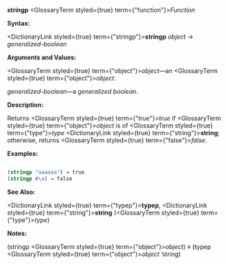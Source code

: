**stringp** <GlossaryTerm styled={true} term={"function"}><i>Function</i></GlossaryTerm> 



**Syntax:** 



<DictionaryLink styled={true} term={"stringp"}><b>stringp</b></DictionaryLink> *object → generalized-boolean* 



**Arguments and Values:** 



<GlossaryTerm styled={true} term={"object"}><i>object</i></GlossaryTerm>—an <GlossaryTerm styled={true} term={"object"}><i>object</i></GlossaryTerm>. 



*generalized-boolean*—a *generalized boolean*. 



**Description:** 



Returns <GlossaryTerm styled={true} term={"true"}><i>true</i></GlossaryTerm> if <GlossaryTerm styled={true} term={"object"}><i>object</i></GlossaryTerm> is of <GlossaryTerm styled={true} term={"type"}><i>type</i></GlossaryTerm> <DictionaryLink styled={true} term={"string"}><b>string</b></DictionaryLink>; otherwise, returns <GlossaryTerm styled={true} term={"false"}><i>false</i></GlossaryTerm>. 







 



 



**Examples:**
```lisp

(stringp "aaaaaa") → true 
(stringp #\a) → false 

```
**See Also:** 



<DictionaryLink styled={true} term={"typep"}><b>typep</b></DictionaryLink>, <DictionaryLink styled={true} term={"string"}><b>string</b></DictionaryLink> (<GlossaryTerm styled={true} term={"type"}><i>type</i></GlossaryTerm>) 



**Notes:** 



(stringp <GlossaryTerm styled={true} term={"object"}><i>object</i></GlossaryTerm>) *≡* (typep <GlossaryTerm styled={true} term={"object"}><i>object</i></GlossaryTerm> ’string) 



